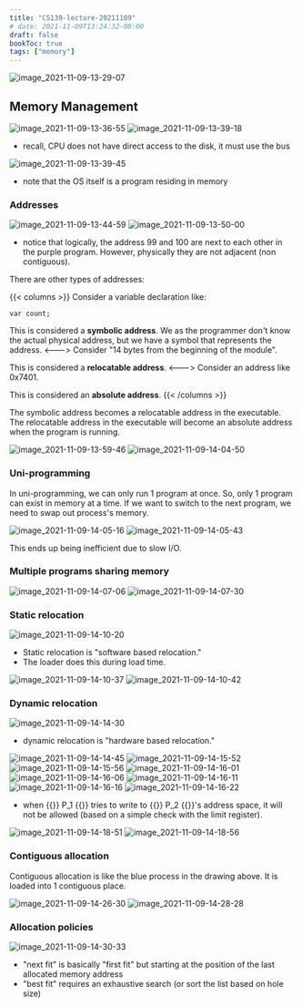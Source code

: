 ```yaml
---
title: "CS139-lecture-20211109"
# date: 2021-11-09T13:24:32-08:00
draft: false
bookToc: true
tags: ["memory"]
---
```


![image_2021-11-09-13-29-07](/notes/image_2021-11-09-13-29-07.png)

## Memory Management

![image_2021-11-09-13-36-55](/notes/image_2021-11-09-13-36-55.png)
![image_2021-11-09-13-39-18](/notes/image_2021-11-09-13-39-18.png)

- recall, CPU does not have direct access to the disk, it must use the bus

![image_2021-11-09-13-39-45](/notes/image_2021-11-09-13-39-45.png)

- note that the OS itself is a program residing in memory

### Addresses

![image_2021-11-09-13-44-59](/notes/image_2021-11-09-13-44-59.png)
![image_2021-11-09-13-50-00](/notes/image_2021-11-09-13-50-00.png)

- notice that logically, the address 99 and 100 are next to each other in the purple program. 
However, physically they are not adjacent (non contiguous).

There are other types of addresses:

{{< columns >}}
Consider a variable declaration like:

```
var count;
```

This is considered a **symbolic address**.
We as the programmer don't know the actual physical address, but we have a symbol that represents the address.
<--->
Consider "14 bytes from the beginning of the module".

This is considered a **relocatable address**.
<--->
Consider an address like 0x7401.

This is considered an **absolute address**.
{{< /columns >}}

The symbolic address becomes a relocatable address in the executable.
The relocatable address in the executable will become an absolute address when the program is running.

![image_2021-11-09-13-59-46](/notes/image_2021-11-09-13-59-46.png)
![image_2021-11-09-14-04-50](/notes/image_2021-11-09-14-04-50.png)

### Uni-programming

In uni-programming, we can only run 1 program at once.
So, only 1 program can exist in memory at a time.
If we want to switch to the next program, we need to swap out process's memory.

![image_2021-11-09-14-05-16](/notes/image_2021-11-09-14-05-16.png)
![image_2021-11-09-14-05-43](/notes/image_2021-11-09-14-05-43.png)

This ends up being inefficient due to slow I/O.

### Multiple programs sharing memory

![image_2021-11-09-14-07-06](/notes/image_2021-11-09-14-07-06.png)
![image_2021-11-09-14-07-30](/notes/image_2021-11-09-14-07-30.png)

### Static relocation

![image_2021-11-09-14-10-20](/notes/image_2021-11-09-14-10-20.png)

- Static relocation is "software based relocation."
- The loader does this during load time.

![image_2021-11-09-14-10-37](/notes/image_2021-11-09-14-10-37.png)
![image_2021-11-09-14-10-42](/notes/image_2021-11-09-14-10-42.png)

### Dynamic relocation

![image_2021-11-09-14-14-30](/notes/image_2021-11-09-14-14-30.png)

- dynamic relocation is "hardware based relocation."

![image_2021-11-09-14-14-45](/notes/image_2021-11-09-14-14-45.png)
![image_2021-11-09-14-15-52](/notes/image_2021-11-09-14-15-52.png)
![image_2021-11-09-14-15-56](/notes/image_2021-11-09-14-15-56.png)
![image_2021-11-09-14-16-01](/notes/image_2021-11-09-14-16-01.png)
![image_2021-11-09-14-16-06](/notes/image_2021-11-09-14-16-06.png)
![image_2021-11-09-14-16-11](/notes/image_2021-11-09-14-16-11.png)
![image_2021-11-09-14-16-16](/notes/image_2021-11-09-14-16-16.png)
![image_2021-11-09-14-16-22](/notes/image_2021-11-09-14-16-22.png)

- when {{<k>}} P_1 {{</k>}} tries to write to {{<k>}} P_2 {{</k>}}'s address space, it will not be allowed (based on a simple check with the limit register). 

![image_2021-11-09-14-18-51](/notes/image_2021-11-09-14-18-51.png)
![image_2021-11-09-14-18-56](/notes/image_2021-11-09-14-18-56.png)

### Contiguous allocation

Contiguous allocation is like the blue process in the drawing above. 
It is loaded into 1 contiguous place.

![image_2021-11-09-14-26-30](/notes/image_2021-11-09-14-26-30.png)
![image_2021-11-09-14-28-28](/notes/image_2021-11-09-14-28-28.png)

### Allocation policies

![image_2021-11-09-14-30-33](/notes/image_2021-11-09-14-30-33.png)

- "next fit" is basically "first fit" but starting at the position of the last allocated memory address
- "best fit" requires an exhaustive search (or sort the list based on hole size)

